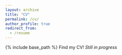 ```yaml
---
layout: archive
title: "CV"
permalink: /cv/
author_profile: true
redirect_from:
  - /resume
---
```


{% include base_path %}
Find my CV! *Still in progress*